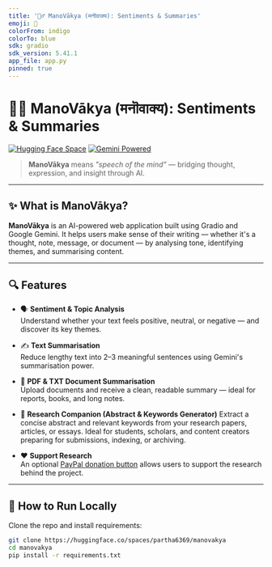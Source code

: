 ```yaml
---
title: '🧘‍♂️ ManoVākya (मनॊवाक्य): Sentiments & Summaries'
emoji: 🧠
colorFrom: indigo
colorTo: blue
sdk: gradio
sdk_version: 5.41.1
app_file: app.py
pinned: true
---
```


# 🧘‍♂️ ManoVākya (मनॊवाक्य): Sentiments & Summaries

[![Hugging Face Space](https://img.shields.io/badge/🤗%20View%20App-ManoVākya-blue?logo=huggingface&logoColor=white&style=for-the-badge)](https://huggingface.co/spaces/YOUR_USERNAME/manovakya)
[![Gemini Powered](https://img.shields.io/badge/Gemini%20API-Powered-blueviolet?logo=google&logoColor=white&style=for-the-badge)](https://ai.google.dev/)

> **ManoVākya** means *"speech of the mind"* — bridging thought, expression, and insight through AI.

---

## ✨ What is ManoVākya?

**ManoVākya** is an AI-powered web application built using Gradio and Google Gemini. It helps users make sense of their writing — whether it's a thought, note, message, or document — by analysing tone, identifying themes, and summarising content.

---

## 🔍 Features

- 🗣 **Sentiment & Topic Analysis**  
  Understand whether your text feels positive, neutral, or negative — and discover its key themes.

- ✍️ **Text Summarisation**  
  Reduce lengthy text into 2–3 meaningful sentences using Gemini's summarisation power.

- 📁 **PDF & TXT Document Summarisation**  
  Upload documents and receive a clean, readable summary — ideal for reports, books, and long notes.

- 🔬 **Research Companion (Abstract & Keywords Generator)**
  Extract a concise abstract and relevant keywords from your research papers, articles, or essays. Ideal for students, scholars, and content creators preparing for submissions, indexing, or archiving.

- ❤️ **Support Research**  
  An optional [PayPal donation button](https://www.paypal.com/donate) allows users to support the research behind the project.

---

## 🚀 How to Run Locally

Clone the repo and install requirements:

```bash
git clone https://huggingface.co/spaces/partha6369/manovakya
cd manovakya
pip install -r requirements.txt